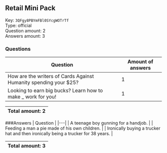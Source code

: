 ## Retail Mini Pack
Key: `3QFgy8PBYmFBl0SYcgWOTrTf`  
Type: official  
Question amount: 2  
Answers amount: 3
### Questions
| Question | Amount of answers |
|---|---|
| How are the writers of Cards Against Humanity spending your $25? | 1 |
| Looking to earn big bucks? Learn how to make _ work for you! | 1 |

|Total amount: 2|
|---|

###Answers
| Question |
|---|
| A teenage boy gunning for a handjob. |
| Feeding a man a pie made of his own children. |
| Ironically buying a trucker hat and then ironically being a trucker for 38 years. |

|Total amount: 3|
|---|